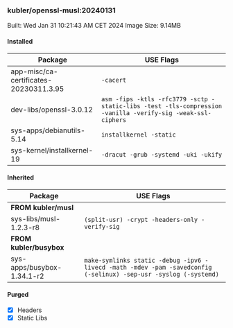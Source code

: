 ### kubler/openssl-musl:20240131

Built: Wed Jan 31 10:21:43 AM CET 2024
Image Size: 9.14MB

#### Installed
Package | USE Flags
--------|----------
app-misc/ca-certificates-20230311.3.95 | `-cacert`
dev-libs/openssl-3.0.12 | `asm -fips -ktls -rfc3779 -sctp -static-libs -test -tls-compression -vanilla -verify-sig -weak-ssl-ciphers`
sys-apps/debianutils-5.14 | `installkernel -static`
sys-kernel/installkernel-19 | `-dracut -grub -systemd -uki -ukify`
#### Inherited
Package | USE Flags
--------|----------
**FROM kubler/musl** |
sys-libs/musl-1.2.3-r8 | `(split-usr) -crypt -headers-only -verify-sig`
**FROM kubler/busybox** |
sys-apps/busybox-1.34.1-r2 | `make-symlinks static -debug -ipv6 -livecd -math -mdev -pam -savedconfig (-selinux) -sep-usr -syslog (-systemd)`
#### Purged
- [x] Headers
- [x] Static Libs
